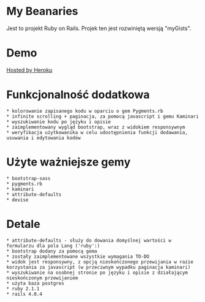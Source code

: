 My Beanaries
=======

Jest to projekt Ruby on Rails. Projek ten jest rozwiniętą wersją "myGists".

Demo
=======
[Hosted by Heroku](http://mybeanaries.herokuapp.com)

Funkcjonalność dodatkowa
=======

	* kolorowanie zapisanego kodu w oparciu o gem Pygments.rb
 	* infinite scrolling + paginacja, za pomocą javascript i gemu Kaminari
	* wyszukiwanie kodu po języku i opisie
	* zaimplementowany wygląd bootstrap, wraz z widokiem responsywnym
	* weryfikacja użytkowanika w celu udostępnienia funkcji dodawania, usuwania i edytowania kodów

Użyte ważniejsze gemy
=======
	
	* bootstrap-sass
	* pygments.rb
	* kaminari
	* attribute-defaults 
	* devise

Detale
=======
	* attribute-defaults - służy do dowania domyślnej wartości w formularzu dla pola Lang ('ruby':)
	* bootstrap dodany za pomocą gema
	* zostały zaimplementowane wszystkie wymagania TO-DO
	* widok jest responsywny, z opcją nieskończonego przewijania w razie korzystania za javascript (w przeciwnym wypadku paginacja kaminari)
	* wyszukiwanie na osobnej stronie po języku i opisie z działającym nieskończonym przewijaniem
	* użyta baza postgres
	* ruby 2.1.1
	* rails 4.0.4
